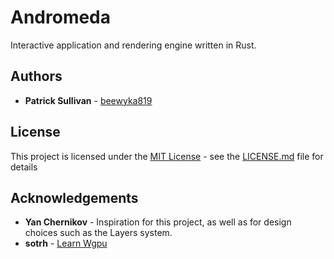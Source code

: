 # Andromeda
Interactive application and rendering engine written in Rust.

## Authors
- **Patrick Sullivan** - [beewyka819](https://github.com/beewyka819)

## License
This project is licensed under the [MIT License](https://mit-license.org/) - see the [LICENSE.md](LICENSE.md) file for details

## Acknowledgements
- **Yan Chernikov** - Inspiration for this project, as well as for design choices such as the Layers system.
- **sotrh** - [Learn Wgpu](https://sotrh.github.io/learn-wgpu/)
